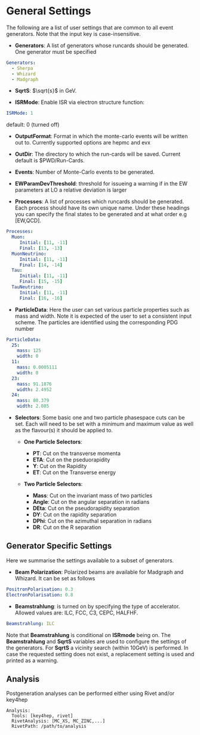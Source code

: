 # General Settings
The following are a list of user settings that are common to all event generators. Note that the input key is case-insensitive.

- **Generators**: A list of generators whose runcards should be generated. One generator must be specified
```yaml
Generators:
  - Sherpa
  - Whizard
  - Madgraph

```
- **SqrtS**: $\sqrt{s}$ in GeV.

- **ISRMode**: Enable ISR via electron structure function:
```yaml
ISRMode: 1
```
default: 0 (turned off)

- **OutputFormat**: Format in which the monte-carlo events will be written out to. Currently supported options are hepmc and evx

- **OutDir**: The directory to which the run-cards will be saved. Current default is $PWD/Run-Cards.

- **Events**: Number of Monte-Carlo events to be generated.

- **EWParamDevThreshold**: threshold for issueing a warning if in the EW parameters at LO a relative deviation is larger

- **Processes**: A list of processes which runcards should be generated. Each process should have its own unique name. Under these headings you can
				 specify the final states to be generated and at what order e.g [EW,QCD].
```yaml
Processes:
  Muon:
     Initial: [11, -11]
     Final: [13, -13]
  MuonNeutrino:
     Initial: [11, -11]
     Final: [14, -14]
  Tau:
     Initial: [11, -11]
     Final: [15, -15]
  TauNeutrino:
     Initial: [11, -11]
     Final: [16, -16]
```

- **ParticleData**: Here the user can set various particle properties such as mass and width. Note it is expected of the user to set a consistent input scheme.
					The particles are identified using the corresponding PDG number

```yaml
ParticleData:
  25:
    mass: 125
    width: 0
  11:
    mass: 0.0005111
    width: 0
  23:
    mass: 91.1876
    width: 2.4952
  24:
    mass: 80.379
    width: 2.085
```

- **Selectors**: Some basic one and two particle phasespace cuts can be set. Each will need to be set with a minimum and maximum value as well as the flavour(s)
				it should be applied to.
  - **One Particle Selectors**:
  	- **PT**: Cut on the transverse momenta
  	- **ETA**: Cut on the pseduorapidity
  	- **Y**: Cut on the Rapidity
  	- **ET**: Cut on the Transverse energy

  - **Two Particle Selectors**:
  	- **Mass**: Cut on the invariant mass of two particles
  	- **Angle**: Cut on the angular separation in radians
  	- **DEta**: Cut on the pseudorapidity separation
  	- **DY**: Cut on the rapidity separation
  	- **DPhi**: Cut on the azimuthal separation in radians
  	- **DR**: Cut on the R separation


## Generator Specific Settings
Here we summarise the settings available to a subset of generators.


- **Beam Polarization**: Polarized beams are available for Madgraph and Whizard. It can be set as follows
```yaml
PositronPolarisation: 0.3
ElectronPolarisation: 0.8
```
- **Beamstrahlung**: is turned on by specifying the type of accelerator. Allowed values are: ILC, FCC, C3, CEPC, HALFHF.
```yaml
Beamstrahlung: ILC
```
Note that **Beamstrahlung** is conditional on **ISRmode** being on. The **Beamstrahlung** and **SqrtS** variables are used to configure the settings of the generators. For **SqrtS** a vicinity search (within 10GeV) is performed. In case the requested setting does not exist, a replacement setting is used and printed as a warning.

## Analysis
Postgeneration analyses can be performed either using Rivet and/or key4hep
```
Analysis:
  Tools: [key4hep, rivet]
  RivetAnalysis: [MC_XS, MC_ZINC,...]
  RivetPath: /path/to/analysis
```
